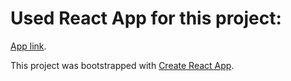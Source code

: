 # Used React App for this project:

[App link](https://hazlo-hoy.netlify.app).

This project was bootstrapped with [Create React App](https://github.com/facebook/create-react-app).
